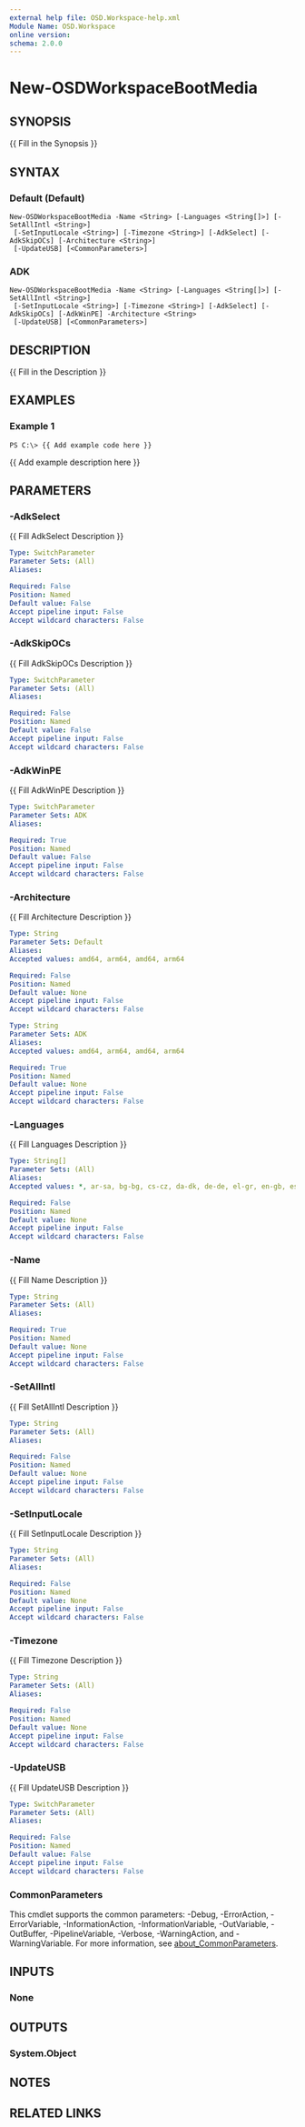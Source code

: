 ```yaml
---
external help file: OSD.Workspace-help.xml
Module Name: OSD.Workspace
online version:
schema: 2.0.0
---
```


# New-OSDWorkspaceBootMedia

## SYNOPSIS
{{ Fill in the Synopsis }}

## SYNTAX

### Default (Default)
```
New-OSDWorkspaceBootMedia -Name <String> [-Languages <String[]>] [-SetAllIntl <String>]
 [-SetInputLocale <String>] [-Timezone <String>] [-AdkSelect] [-AdkSkipOCs] [-Architecture <String>]
 [-UpdateUSB] [<CommonParameters>]
```

### ADK
```
New-OSDWorkspaceBootMedia -Name <String> [-Languages <String[]>] [-SetAllIntl <String>]
 [-SetInputLocale <String>] [-Timezone <String>] [-AdkSelect] [-AdkSkipOCs] [-AdkWinPE] -Architecture <String>
 [-UpdateUSB] [<CommonParameters>]
```

## DESCRIPTION
{{ Fill in the Description }}

## EXAMPLES

### Example 1
```
PS C:\> {{ Add example code here }}
```

{{ Add example description here }}

## PARAMETERS

### -AdkSelect
{{ Fill AdkSelect Description }}

```yaml
Type: SwitchParameter
Parameter Sets: (All)
Aliases:

Required: False
Position: Named
Default value: False
Accept pipeline input: False
Accept wildcard characters: False
```

### -AdkSkipOCs
{{ Fill AdkSkipOCs Description }}

```yaml
Type: SwitchParameter
Parameter Sets: (All)
Aliases:

Required: False
Position: Named
Default value: False
Accept pipeline input: False
Accept wildcard characters: False
```

### -AdkWinPE
{{ Fill AdkWinPE Description }}

```yaml
Type: SwitchParameter
Parameter Sets: ADK
Aliases:

Required: True
Position: Named
Default value: False
Accept pipeline input: False
Accept wildcard characters: False
```

### -Architecture
{{ Fill Architecture Description }}

```yaml
Type: String
Parameter Sets: Default
Aliases:
Accepted values: amd64, arm64, amd64, arm64

Required: False
Position: Named
Default value: None
Accept pipeline input: False
Accept wildcard characters: False
```

```yaml
Type: String
Parameter Sets: ADK
Aliases:
Accepted values: amd64, arm64, amd64, arm64

Required: True
Position: Named
Default value: None
Accept pipeline input: False
Accept wildcard characters: False
```

### -Languages
{{ Fill Languages Description }}

```yaml
Type: String[]
Parameter Sets: (All)
Aliases:
Accepted values: *, ar-sa, bg-bg, cs-cz, da-dk, de-de, el-gr, en-gb, es-es, es-mx, et-ee, fi-fi, fr-ca, fr-fr, he-il, hr-hr, hu-hu, it-it, ja-jp, ko-kr, lt-lt, lv-lv, nb-no, nl-nl, pl-pl, pt-br, pt-pt, ro-ro, ru-ru, sk-sk, sl-si, sr-latn-rs, sv-se, th-th, tr-tr, uk-ua, zh-cn, zh-tw

Required: False
Position: Named
Default value: None
Accept pipeline input: False
Accept wildcard characters: False
```

### -Name
{{ Fill Name Description }}

```yaml
Type: String
Parameter Sets: (All)
Aliases:

Required: True
Position: Named
Default value: None
Accept pipeline input: False
Accept wildcard characters: False
```

### -SetAllIntl
{{ Fill SetAllIntl Description }}

```yaml
Type: String
Parameter Sets: (All)
Aliases:

Required: False
Position: Named
Default value: None
Accept pipeline input: False
Accept wildcard characters: False
```

### -SetInputLocale
{{ Fill SetInputLocale Description }}

```yaml
Type: String
Parameter Sets: (All)
Aliases:

Required: False
Position: Named
Default value: None
Accept pipeline input: False
Accept wildcard characters: False
```

### -Timezone
{{ Fill Timezone Description }}

```yaml
Type: String
Parameter Sets: (All)
Aliases:

Required: False
Position: Named
Default value: None
Accept pipeline input: False
Accept wildcard characters: False
```

### -UpdateUSB
{{ Fill UpdateUSB Description }}

```yaml
Type: SwitchParameter
Parameter Sets: (All)
Aliases:

Required: False
Position: Named
Default value: False
Accept pipeline input: False
Accept wildcard characters: False
```

### CommonParameters
This cmdlet supports the common parameters: -Debug, -ErrorAction, -ErrorVariable, -InformationAction, -InformationVariable, -OutVariable, -OutBuffer, -PipelineVariable, -Verbose, -WarningAction, and -WarningVariable. For more information, see [about_CommonParameters](http://go.microsoft.com/fwlink/?LinkID=113216).

## INPUTS

### None
## OUTPUTS

### System.Object
## NOTES

## RELATED LINKS
